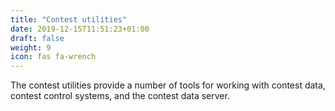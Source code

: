 ```yaml
---
title: "Contest utilities"
date: 2019-12-15T11:51:23+01:00
draft: false
weight: 9
icon: fas fa-wrench
---
```


The contest utilities provide a number of tools for working with contest data, contest control systems, and the contest
data server.
